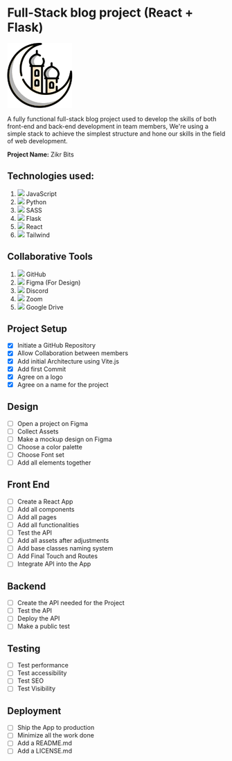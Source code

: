 # Full-Stack blog project (React + Flask)

<img src="./public/logo.png" width="150px" height="150px" />

A fully functional full-stack blog project used to develop the skills of both front-end and back-end development in team members, We're using a simple stack to achieve the simplest structure and hone our skills in the field of web development.

**Project Name:** Zikr Bits

## Technologies used:

1. <img src="https://img.icons8.com/color/javascript.png" /> JavaScript
2. <img src="https://icons8.com/icon/13441/python" /> Python
3. <img src="https://icons8.com/icon/QBqFNfPPB2Kx/sass" /> SASS
4. <img src="https://icons8.com/icon/TtXEs5SeYLG8/flask" /> Flask
5. <img src="https://icons8.com/icon/TtXEs5SeYLG8/flask" /> React
7. <img src="https://icons8.com/icon/NfbyHexzVEDk/react" /> Tailwind

## Collaborative Tools

1. <img src="https://icons8.com/icon/12599/github" /> GitHub
2. <img src="https://icons8.com/icon/zfHRZ6i1Wg0U/figma" /> Figma (For Design)
3. <img src="https://icons8.com/icon/30888/discord" /> Discord
4. <img src="https://icons8.com/icon/30888/discord" /> Zoom
5. <img src="https://icons8.com/icon/7csVZvHoQrLW/zoom" /> Google Drive

## Project Setup

- [x] Initiate a GitHub Repository
- [x] Allow Collaboration between members
- [x] Add initial Architecture using Vite.js
- [x] Add first Commit
- [x] Agree on a logo
- [x] Agree on a name for the project

## Design

- [ ] Open a project on Figma
- [ ] Collect Assets
- [ ] Make a mockup design on Figma
- [ ] Choose a color palette
- [ ] Choose Font set
- [ ] Add all elements together

## Front End

- [ ] Create a React App
- [ ] Add all components
- [ ] Add all pages
- [ ] Add all functionalities
- [ ] Test the API
- [ ] Add all assets after adjustments
- [ ] Add base classes naming system
- [ ] Add Final Touch and Routes
- [ ] Integrate API into the App

## Backend

- [ ] Create the API needed for the Project
- [ ] Test the API
- [ ] Deploy the API
- [ ] Make a public test

## Testing

- [ ] Test performance
- [ ] Test accessibility
- [ ] Test SEO
- [ ] Test Visibility

## Deployment

- [ ] Ship the App to production
- [ ] Minimize all the work done
- [ ] Add a README.md
- [ ] Add a LICENSE.md
